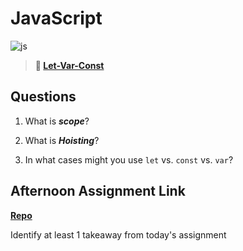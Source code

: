 # JavaScript

![js](https://bcw.blob.core.windows.net/public/img/courses/js.gif)

> **📖 [Let-Var-Const](https://codeworksacademy.com/fs-student-guide/resources/wk2/01-Let-Var-Const)**

## Questions

1. What is ***scope***?

2. What is ***Hoisting***?

3. In what cases might you use `let` vs. `const` vs. `var`?

## Afternoon Assignment Link

**[Repo](https://github.com/iangrell/<ASSIGNMENT_REPO>)**

Identify at least 1 takeaway from today's assignment
